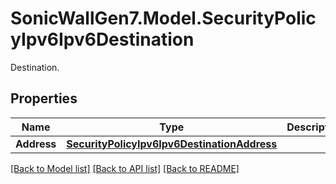 # SonicWallGen7.Model.SecurityPolicyIpv6Ipv6Destination
Destination.

## Properties

Name | Type | Description | Notes
------------ | ------------- | ------------- | -------------
**Address** | [**SecurityPolicyIpv6Ipv6DestinationAddress**](SecurityPolicyIpv6Ipv6DestinationAddress.md) |  | [optional] 

[[Back to Model list]](../README.md#documentation-for-models) [[Back to API list]](../README.md#documentation-for-api-endpoints) [[Back to README]](../README.md)


